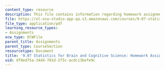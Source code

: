 ```yaml
---
content_type: resource
description: This file contains information regarding homework assignment 6.
file: https://ol-ocw-studio-app-qa.s3.amazonaws.com/courses/9-07-statistics-for-brain-and-cognitive-science-fall-2016/df8ed75a34d4781d2f5cacdc13befe9c_MIT9_07F16_HomworkAsign_6.pdf
file_type: application/pdf
learning_resource_types:
- Assignments
ocw_type: OCWFile
parent_title: Assignments
parent_type: CourseSection
resourcetype: Document
title: '9.07 Statistics for Brain and Cognitive Science: Homework Assignment 6'
uid: df8ed75a-34d4-781d-2f5c-acdc13befe9c
---
```

